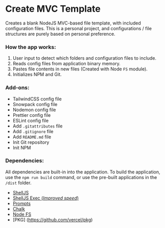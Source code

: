 # Create MVC Template
Creates a blank NodeJS MVC-based file template, with included configuration files. This is a personal project, and configurations / file structures are purely based on personal preference.

### How the app works:
1. User input to detect which folders and configuration files to include.
2. Reads config files from application binary memory.
3. Pastes file contents in new files (Created with Node `FS` module).
4. Initializes NPM and Git.

### Add-ons:

- TailwindCSS config file
- Snowpack config file
- Nodemon config file
- Prettier config file
- ESLint config file
- Add `.gitattributes` file
- Add `.gitignore` file
- Add `README.md` file
- Init Git repository
- Init NPM


### Dependencies:
All dependencies are built-in into the application. To build the application, use the `npm run build` command, or use the pre-built applications in the `/dist` folder.

- [ShellJS](github.com/shelljs/shelljs)
- [ShellJS Exec (*Improved speed*)](github.com/danday74/shelljs.exec)
- [Prompts](github.com/terkelg/prompts)
- [Chalk](github.com/chalk/chalk)
- [Node FS](https://nodejs.org/api/fs.html)
- [PKG] (https://github.com/vercel/pkg)
